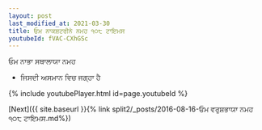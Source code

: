 ```yaml
---
layout: post
last_modified_at: 2021-03-30
title: ਓਮ ਨਾਕਸ਼ਟਰੀਨੇ ਨਮਹ ੧੦੮ ਟਾਇਮਸ
youtubeId: fVAC-CXhGSc
---
```

 
 
 ਓਮ ਨਾਭਾ ਸਥਾਲਾਯਾ ਨਮਹ  
 
 -  ਜਿਸਦੀ ਅਸਮਾਨ ਵਿਚ ਜਗ੍ਹਾ ਹੈ 
 
  
 
  
 
 
 
 
 
 


{% include youtubePlayer.html id=page.youtubeId %}
 
[Next]({{ site.baseurl }}{% link  split2/_posts/2016-08-16-ਓਮ ਵਰੁਸ਼ਭਾਯਾ ਨਮਹ ੧੦੮ ਟਾਇਮਸ.md%})
 
